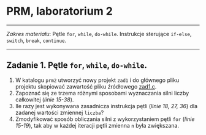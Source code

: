 # PRM, laboratorium 2

----------------------------------------------

*Zakres materiału*: Pętle `for`,  `while`, `do-while`. Instrukcje sterujące `if-else`, `switch`, `break`, `continue`.

----------------------------------------------

## __Zadanie 1.__ Pętle `for`,  `while`, `do-while`.

1. W katalogu `prm2`  utworzyć nowy projekt `zad1` i do głównego pliku projektu skopiować zawartość pliku źródłowego [zad1.c](zad1.c).
2. Zapoznać się ze trzema różnymi sposobami wyznaczania silni liczby całkowitej (*linie 15-38*).
3. Ile razy jest wykonywana zasadnicza instrukcja pętli (*linie 18, 27, 36*) dla zadanej wartości zmiennej `liczba`?
4. Zmodyfikować sposób obliczania silni z wykorzystaniem pętli `for` (*linie 15-19*), tak aby w każdej iteracji pętli zmienna `n` była zwiększana.
